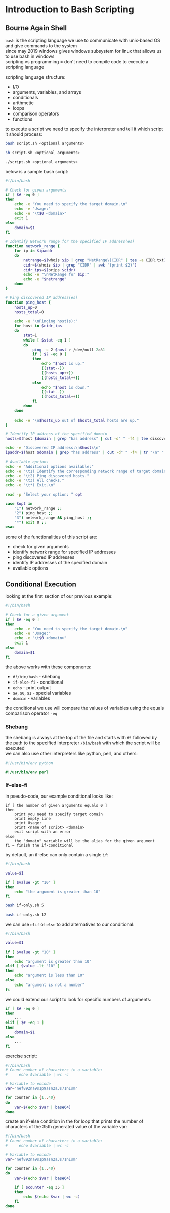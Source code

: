 # Introduction to Bash Scripting

## Bourne Again Shell

`bash` is the scripting language we use to communicate with unix-based OS and give commands to the system   
since may 2019 windows gives windows subsystem for linux that allows us to use bash in windows   
scripting vs programming = don't need to compile code to execute a scripting language   

scripting language structure: 
- I/O
- arguments, variables, and arrays
- conditionals 
- arithmetic
- loops 
- comparison operators
- functions 

to execute a script we need to specify the interpreter and tell it which script it should process: 

```bash
bash script.sh <optional arguments>
```

```bash
sh script.sh <optional arguments>
```

```bash
./script.sh <optional arguments>
```

below is a sample bash script: 

```bash
#!/bin/bash

# Check for given arguments
if [ $# -eq 0 ]
then
	echo -e "You need to specify the target domain.\n"
	echo -e "Usage:"
	echo -e "\t$0 <domain>"
	exit 1
else
	domain=$1
fi

# Identify Network range for the specified IP address(es)
function network_range {
	for ip in $ipaddr
	do
		netrange=$(whois $ip | grep "NetRange\|CIDR" | tee -a CIDR.txt)
		cidr=$(whois $ip | grep "CIDR" | awk '{print $2}')
		cidr_ips=$(prips $cidr)
		echo -e "\nNetRange for $ip:"
		echo -e "$netrange"
	done
}

# Ping discovered IP address(es)
function ping_host {
	hosts_up=0
	hosts_total=0
	
	echo -e "\nPinging host(s):"
	for host in $cidr_ips
	do
		stat=1
		while [ $stat -eq 1 ]
		do
			ping -c 2 $host > /dev/null 2>&1
			if [ $? -eq 0 ]
			then
				echo "$host is up."
				((stat--))
				((hosts_up++))
				((hosts_total++))
			else
				echo "$host is down."
				((stat--))
				((hosts_total++))
			fi
		done
	done
	
	echo -e "\n$hosts_up out of $hosts_total hosts are up."
}

# Identify IP address of the specified domain
hosts=$(host $domain | grep "has address" | cut -d" " -f4 | tee discovered_hosts.txt)

echo -e "Discovered IP address:\n$hosts\n"
ipaddr=$(host $domain | grep "has address" | cut -d" " -f4 | tr "\n" " ")

# Available options
echo -e "Additional options available:"
echo -e "\t1) Identify the corresponding network range of target domain."
echo -e "\t2) Ping discovered hosts."
echo -e "\t3) All checks."
echo -e "\t*) Exit.\n"

read -p "Select your option: " opt

case $opt in
	"1") network_range ;;
	"2") ping_host ;;
	"3") network_range && ping_host ;;
	"*") exit 0 ;;
esac
```

some of the functionalities of this script are:   
- check for given arguments
- identify network range for specified IP addresses 
- ping discovered IP addresses 
- identify IP addresses of the specified domain 
- available options 

## Conditional Execution 

looking at the first section of our previous example: 

```bash
#!/bin/bash

# Check for a given argument
if [ $# -eq 0 ]
then 
	echo -e "You need to specify the target domain.\n"
	echo -e "Usage:"
	echo -e "\t$0 <domain>"
	exit 1
else 
	domain=$1
fi
```

the above works with these components: 
- `#!/bin/bash` - shebang
- `if-else-fi` - conditional
- `echo` - print output
- `$#`, `$0`, `$1` - special variables
- `domain` - variables 

the conditional we use will compare the values of variables using the equals comparison operator `-eq` 

### Shebang

the shebang is always at the top of the file and starts with `#!` followed by the path to the specified interpreter `/bin/bash` with which the script will be executed   
we can also use other interpreters like python, perl, and others: 

```python
#!/usr/bin/env python
```

```perl
#!/usr/bin/env perl
```

### If-else-fi

in pseudo-code, our example conditional looks like:   

```
if [ the number of given arguments equals 0 ]
then 
	print you need to specify target domain
	print empty line 
	print Usage: 
	print <name of script> <domain>
	exit script with an error
else
	the "domain" variable will be the alias for the given argument 
fi = finish the if-conditional 
```

by default, an if-else can only contain a single `if`: 

```bash
#!/bin/bash 

value=$1

if [ $value -gt "10" ]
then 
	echo "the argument is greater than 10"
fi
```

```bash
bash if-only.sh 5
```

```bash
bash if-only.sh 12
```

we can use `elif` or `else` to add alternatives to our conditional: 

```bash 
#!/bin/bash 

value=$1

if [ $value -gt "10" ]
then
	echo "argument is greater than 10"
elif [ $value -lt "10" ]
then 
	echo "argument is less than 10"
else
	echo "argument is not a number"
fi
```

we could extend our script to look for specific numbers of arguments: 

```bash 
if [ $# -eq 0 ]
then 
	... 
elif [ $# -eq 1 ]
then 
	domain=$1
else
	...
fi
```

exercise script: 

```bash
#!/bin/bash
# Count number of characters in a variable:
#     echo $variable | wc -c

# Variable to encode
var="nef892na9s1p9asn2aJs71nIsm"

for counter in {1..40}
do
    var=$(echo $var | base64)
done
```

create an if-else condition in the for loop that prints the number of characters of the 35th generated value of the variable var: 

```bash
#!/bin/bash
# Count number of characters in a variable:
#     echo $variable | wc -c

# Variable to encode
var="nef892na9s1p9asn2aJs71nIsm"

for counter in {1..40}
do
	var=$(echo $var | base64)
	
	if [ $counter -eq 35 ]
	then 
		echo $(echo $var | wc -c)
	fi
done
```